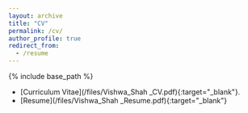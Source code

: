 ```yaml
---
layout: archive
title: "CV"
permalink: /cv/
author_profile: true
redirect_from:
  - /resume
---
```


{% include base_path %}

* [Curriculum Vitae](/files/Vishwa_Shah _CV.pdf){:target="_blank"}.
* [Resume](/files/Vishwa_Shah _Resume.pdf){:target="_blank"}
